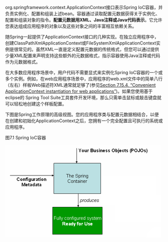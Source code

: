 org.springframework.context.ApplicationContext接口表示Spring IoC容器，并负责实例化、配置和组装上述bean。容器通过读取配置元数据获得关于实例化、配置和组装对象的指令。**配置元数据用XML、Java注释或Java代码表示**。它允许您表达组成应用程序的对象以及这些对象之间的丰富相互依赖关系。

随Spring一起提供了ApplicationContext接口的几种实现。在独立应用程序中，创建ClassPathXmlApplicationContext或FileSystemXmlApplicationContext实例是很常见的。虽然XML一直是定义配置元数据的传统格式，但您可以通过提供少量XML配置来声明支持这些额外的元数据格式，指示容器使用Java注释或代码作为元数据格式。

在大多数应用程序场景中，用户代码不需要显式来实例化Spring IoC容器的一个或多个实例。例如，在web应用程序场景中，应用程序的web.xml文件中的简单八行（左右）样板Web描述符XML通常就足够了\(参见[Section 7.15.4, “Convenient ApplicationContext instantiation for web applications”](https://docs.spring.io/spring/docs/4.3.20.RELEASE/spring-framework-reference/htmlsingle/#context-create)\)。如果您使用基于eclipse的 Spring Tool Suite工具套件开发环境，那么只需单击鼠标或敲击键盘就可以轻松地创建这个样板配置。

下图是Spring工作原理的高级视图。您的应用程序类与配置元数据相结合，以便在创建和初始化ApplicationContext之后，您拥有一个完全配置且可执行的系统或应用程序。

图7.1  Spring IoC容器

![](/assets/container-magic.png)

